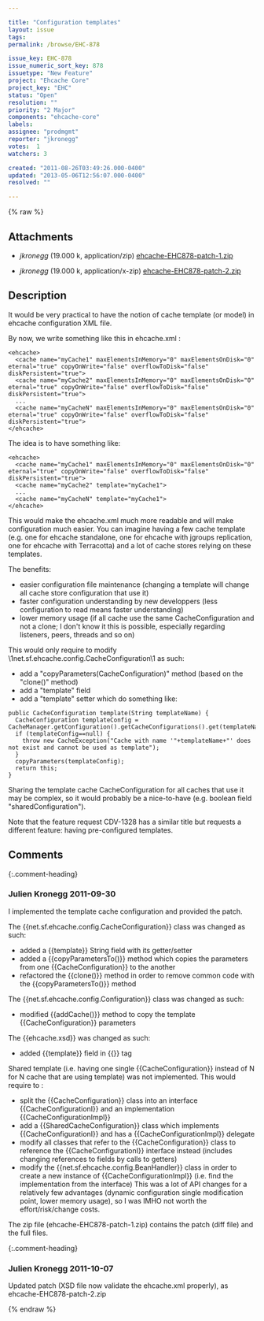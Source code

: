 ```yaml
---

title: "Configuration templates"
layout: issue
tags: 
permalink: /browse/EHC-878

issue_key: EHC-878
issue_numeric_sort_key: 878
issuetype: "New Feature"
project: "Ehcache Core"
project_key: "EHC"
status: "Open"
resolution: ""
priority: "2 Major"
components: "ehcache-core"
labels: 
assignee: "prodmgmt"
reporter: "jkronegg"
votes:  1
watchers: 3

created: "2011-08-26T03:49:26.000-0400"
updated: "2013-05-06T12:56:07.000-0400"
resolved: ""

---
```




{% raw %}


## Attachments
  
* <em>jkronegg</em> (19.000 k, application/zip) [ehcache-EHC878-patch-1.zip](/attachments/EHC/EHC-878/ehcache-EHC878-patch-1.zip)
  
* <em>jkronegg</em> (19.000 k, application/x-zip) [ehcache-EHC878-patch-2.zip](/attachments/EHC/EHC-878/ehcache-EHC878-patch-2.zip)
  



## Description

<div markdown="1" class="description">

It would be very practical to have the notion of cache template (or model) in ehcache configuration XML file.

By now, we write something like this in ehcache.xml :

```
<ehcache>
  <cache name="myCache1" maxElementsInMemory="0" maxElementsOnDisk="0" eternal="true" copyOnWrite="false" overflowToDisk="false" diskPersistent="true">
  <cache name="myCache2" maxElementsInMemory="0" maxElementsOnDisk="0" eternal="true" copyOnWrite="false" overflowToDisk="false" diskPersistent="true">
  ...
  <cache name="myCacheN" maxElementsInMemory="0" maxElementsOnDisk="0" eternal="true" copyOnWrite="false" overflowToDisk="false" diskPersistent="true">
</ehcache>
```


The idea is to have something like:

```
<ehcache>
  <cache name="myCache1" maxElementsInMemory="0" maxElementsOnDisk="0" eternal="true" copyOnWrite="false" overflowToDisk="false" diskPersistent="true">
  <cache name="myCache2" template="myCache1">
  ...
  <cache name="myCacheN" template="myCache1">
</ehcache>
```

This would make the ehcache.xml much more readable and will make configuration much easier. You can imagine having a few cache template (e.g. one for ehcache standalone, one for ehcache with jgroups replication, one for ehcache with Terracotta) and a lot of cache stores relying on these templates.  

The benefits:
- easier configuration file maintenance (changing a template will change all cache store configuration that use it)
- faster configuration understanding by new developpers (less configuration to read means faster understanding)
- lower memory usage (if all cache use the same CacheConfiguration and not a clone; I don't know it this is possible, especially regarding listeners, peers, threads and so on)

This would only require to modify \1net.sf.ehcache.config.CacheConfiguration\1 as such:
- add a "copyParameters(CacheConfiguration)" method (based on the "clone()" method)
- add a "template" field
- add a "template" setter which do something like:

```
public CacheConfiguration template(String templateName) {
  CacheConfiguration templateConfig = CacheManager.getConfiguration().getCacheConfigurations().get(templateName);
  if (templateConfig==null) {
    throw new CacheException("Cache with name '"+templateName+"' does not exist and cannot be used as template");
  }
  copyParameters(templateConfig);
  return this;
}
```


Sharing the template cache CacheConfiguration for all caches that use it may be complex, so it would probably be a nice-to-have (e.g. boolean field "sharedConfiguration").

Note that the feature request CDV-1328 has a similar title but requests a different feature: having pre-configured templates.

</div>

## Comments


{:.comment-heading}
### **Julien Kronegg** <span class="date">2011-09-30</span>

<div markdown="1" class="comment">

I implemented the template cache configuration and provided the patch.

The {{net.sf.ehcache.config.CacheConfiguration}} class was changed as such:
- added a {{template}} String field with its getter/setter
- added a {{copyParametersTo()}} method which copies the parameters from one {{CacheConfiguration}} to the another
- refactored the {{clone()}} method in order to remove common code with the {{copyParametersTo()}} method

The {{net.sf.ehcache.config.Configuration}} class was changed as such:
- modified {{addCache()}} method to copy the template {{CacheConfiguration}} parameters

The {{ehcache.xsd}} was changed as such:
- added {{template}} field in {{<cache>}} tag

Shared template (i.e. having one single {{CacheConfiguration}} instead of N for N cache that are using template) was not implemented. This would require to :
- split the {{CacheConfiguration}} class into an interface {{CacheConfigurationI}} and an implementation {{CacheConfigurationImpl}}
- add a {{SharedCacheConfiguration}} class which implements {{CacheConfigurationI}} and has a {{CacheConfigurationImpl}} delegate
- modify all classes that refer to the {{CacheConfiguration}} class to reference the {{CacheConfigurationI}} interface instead (includes changing references to fields by calls to getters)
- modify the {{net.sf.ehcache.config.BeanHandler}} class in order to create a new instance of {{CacheConfigurationImpl}} (i.e. find the implementation from the interface)
This was a lot of API changes for a relatively few advantages (dynamic configuration single modification point, lower memory usage), so I was IMHO not worth the effort/risk/change costs.

The zip file (ehcache-EHC878-patch-1.zip) contains the patch (diff file) and the full files.

</div>


{:.comment-heading}
### **Julien Kronegg** <span class="date">2011-10-07</span>

<div markdown="1" class="comment">

Updated patch (XSD file now validate the ehcache.xml properly), as ehcache-EHC878-patch-2.zip

</div>



{% endraw %}

